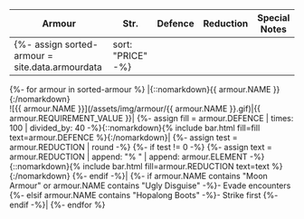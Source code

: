 |Armour|Str.|Defence|Reduction|Special Notes|
|-|-|-|-|-|
{%- assign sorted-armour = site.data.armourdata | sort: "PRICE" -%}
{%- for armour in sorted-armour %}
  |{::nomarkdown}<span class="{{ armour.ELEMENT | downcase }}"><span class="record-name">{{ armour.NAME }}</span></span>{:/nomarkdown}<br />![{{ armour.NAME }}](/assets/img/armour/{{ armour.NAME }}.gif)|{{ armour.REQUIREMENT_VALUE }}|
  {%- assign fill = armour.DEFENCE | times: 100 | divided_by: 40 -%}{::nomarkdown}{% include bar.html fill=fill text=armour.DEFENCE %}{:/nomarkdown}|
  {%- assign test = armour.REDUCTION | round -%}
  {%- if test != 0 -%}
    {%- assign text = armour.REDUCTION | append: "% " | append: armour.ELEMENT -%}{::nomarkdown}{% include bar.html fill=armour.REDUCTION text=text %}{:/nomarkdown}
  {%- endif -%}|
  {%- if armour.NAME contains "Moon Armour" or armour.NAME contains "Ugly Disguise" -%}- Evade encounters
  {%- elsif armour.NAME contains "Hopalong Boots" -%}- Strike first
  {%- endif -%}|
{%- endfor %}